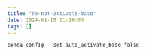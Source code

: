 ```yaml
---
title: "do-not-activate-base"
date: 2024-01-15 01:10:05
tags: []
---
```

```
conda config --set auto_activate_base false
```
